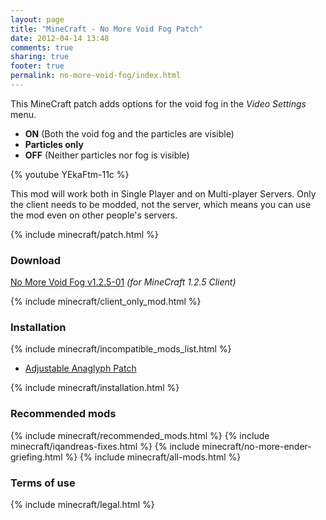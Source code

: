 ```yaml
---
layout: page
title: "MineCraft - No More Void Fog Patch"
date: 2012-04-14 13:48
comments: true
sharing: true
footer: true
permalink: no-more-void-fog/index.html
---
```

This MineCraft patch adds options for the void fog in the _Video Settings_ menu.

* **ON** (Both the void fog and the particles are visible)
* **Particles only**
* **OFF** (Neither particles nor fog is visible)
 
{% youtube YEkaFtm-11c %}

This mod will work both in Single Player and on Multi-player Servers. Only the client needs to be modded, not the server, which means you can use the mod even on other people's servers.
 
{% include minecraft/patch.html %}

### Download
[No More Void Fog v1.2.5-01](https://github.com/downloads/IQAndreas/Minecraft-Mods-and-Patches/no-more-void-fog-v1.2.5-01.zip) _(for MineCraft 1.2.5 Client)_

{% include minecraft/client_only_mod.html %}

### Installation
{% include minecraft/incompatible_mods_list.html %}

 - [Adjustable Anaglyph Patch](/patches/minecraft-1.2.5/adjustable-anaglyph/)

{% include minecraft/installation.html %}

### Recommended mods
{% include minecraft/recommended_mods.html %}
{% include minecraft/iqandreas-fixes.html %}
{% include minecraft/no-more-ender-griefing.html %}
{% include minecraft/all-mods.html %}

### Terms of use
{% include minecraft/legal.html %}
